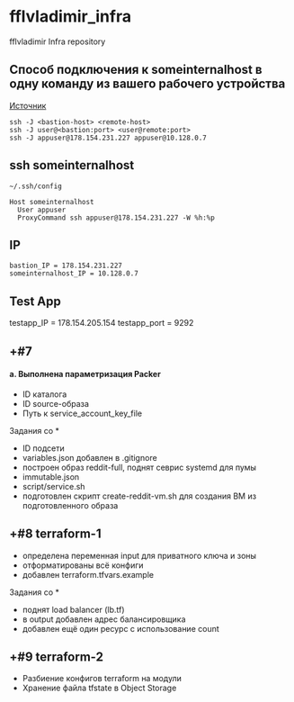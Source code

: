 # fflvladimir_infra
fflvladimir Infra repository

## Cпособ подключения к someinternalhost в одну команду из вашего рабочего устройства

[Источник](https://www.redhat.com/sysadmin/ssh-proxy-bastion-proxyjump)

```
ssh -J <bastion-host> <remote-host>
ssh -J user@<bastion:port> <user@remote:port>
ssh -J appuser@178.154.231.227 appuser@10.128.0.7
```

## ssh someinternalhost

```~/.ssh/config```
```
Host someinternalhost
  User appuser
  ProxyCommand ssh appuser@178.154.231.227 -W %h:%p
```

## IP
```
bastion_IP = 178.154.231.227
someinternalhost_IP = 10.128.0.7
```

## Test App
testapp_IP = 178.154.205.154
testapp_port = 9292

## +#7
#### а. Выполнена параметризация Packer

+ ID каталога
+ ID source-образа
+ Путь к service_account_key_file

Задания со *

+ ID подсети
+ variables.json добавлен в .gitignore
+ построен образ reddit-full, поднят севрис systemd для пумы
+ immutable.json
+ script/service.sh
+ подготовлен скрипт create-reddit-vm.sh для создания ВМ из подготовленного образа

## +#8 terraform-1

+ определена переменная input для приватного ключа и зоны
+ отформатированы всё конфиги
+ добавлен terraform.tfvars.example

Задания со *

+ поднят load balancer (lb.tf)
+ в output добавлен адрес балансировщика
+ добавлен ещё один ресурс с использование count

## +#9 terraform-2

+ Разбиение конфигов terraform на модули
+ Хранение файла tfstate в Object Storage
